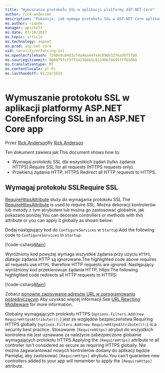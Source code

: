 ```yaml
---
title: "Wymuszanie protokołu SSL w aplikacji platformy ASP.NET Core"
author: rick-anderson
description: "Pokazuje, jak wymaga protokołu SSL w ASP.NET Core aplikacji sieci web"
ms.author: riande
manager: wpickett
ms.date: 07/19/2017
ms.topic: article
ms.technology: aspnet
ms.prod: asp.net-core
uid: security/enforcing-ssl
ms.openlocfilehash: f248e9c0463cf4a46a447a9c896b3276a50f5f08
ms.sourcegitcommit: 060879fcf3f73d2366b5c811986f8695fff65db8
ms.translationtype: MT
ms.contentlocale: pl-PL
ms.lasthandoff: 01/24/2018
---
```

# <a name="enforcing-ssl-in-an-aspnet-core-app"></a><span data-ttu-id="4bb3b-103">Wymuszanie protokołu SSL w aplikacji platformy ASP.NET Core</span><span class="sxs-lookup"><span data-stu-id="4bb3b-103">Enforcing SSL in an ASP.NET Core app</span></span>

<span data-ttu-id="4bb3b-104">Przez [Rick Anderson](https://twitter.com/RickAndMSFT)</span><span class="sxs-lookup"><span data-stu-id="4bb3b-104">By [Rick Anderson](https://twitter.com/RickAndMSFT)</span></span>

<span data-ttu-id="4bb3b-105">Ten dokument zawiera jak:</span><span class="sxs-lookup"><span data-stu-id="4bb3b-105">This document shows how to:</span></span>

- <span data-ttu-id="4bb3b-106">Wymagaj protokołu SSL dla wszystkich żądań (tylko żądania HTTPS).</span><span class="sxs-lookup"><span data-stu-id="4bb3b-106">Require SSL for all requests (HTTPS requests only).</span></span>
- <span data-ttu-id="4bb3b-107">Przekieruj żądania HTTP, HTTPS.</span><span class="sxs-lookup"><span data-stu-id="4bb3b-107">Redirect all HTTP requests to HTTPS.</span></span>

## <a name="require-ssl"></a><span data-ttu-id="4bb3b-108">Wymagaj protokołu SSL</span><span class="sxs-lookup"><span data-stu-id="4bb3b-108">Require SSL</span></span>

<span data-ttu-id="4bb3b-109">[RequireHttpsAttribute](https://docs.microsoft.com/aspnet/core/api/microsoft.aspnetcore.mvc.requirehttpsattribute) służy do wymagania protokołu SSL.</span><span class="sxs-lookup"><span data-stu-id="4bb3b-109">The [RequireHttpsAttribute](https://docs.microsoft.com/aspnet/core/api/microsoft.aspnetcore.mvc.requirehttpsattribute) is used to require SSL.</span></span> <span data-ttu-id="4bb3b-110">Można dekoracji kontrolerów lub metody z tym atrybutem lub można go zastosować globalnie, jak pokazano poniżej:</span><span class="sxs-lookup"><span data-stu-id="4bb3b-110">You can decorate controllers or methods with this attribute or you can apply it globally as shown below:</span></span>

<span data-ttu-id="4bb3b-111">Dodaj następujący kod do `ConfigureServices` w `Startup`:</span><span class="sxs-lookup"><span data-stu-id="4bb3b-111">Add the following code to `ConfigureServices` in `Startup`:</span></span>

[!code-csharp[Main](authentication/accconfirm/sample/WebApp1/Startup.cs?name=snippet2&highlight=4-)]

<span data-ttu-id="4bb3b-112">Wyróżniony kod powyżej wymaga wszystkie żądania przy użyciu `HTTPS`, dlatego żądania HTTP są ignorowane.</span><span class="sxs-lookup"><span data-stu-id="4bb3b-112">The highlighted code above requires all requests use `HTTPS`, therefore HTTP requests are ignored.</span></span> <span data-ttu-id="4bb3b-113">Następujący wyróżniony kod przekierowuje żądania HTTP, https:</span><span class="sxs-lookup"><span data-stu-id="4bb3b-113">The following highlighted code redirects all HTTP requests to HTTPS:</span></span>

[!code-csharp[Main](authentication/accconfirm/sample/WebApp1/Startup.cs?name=snippet_AddRedirectToHttps&highlight=7-)]

<span data-ttu-id="4bb3b-114">Zobacz [ponowne zapisywanie adresów URL w oprogramowaniu pośredniczącym](xref:fundamentals/url-rewriting) Aby uzyskać więcej informacji.</span><span class="sxs-lookup"><span data-stu-id="4bb3b-114">See [URL Rewriting Middleware](xref:fundamentals/url-rewriting) for more information.</span></span>

<span data-ttu-id="4bb3b-115">Globalny wymagających protokołu HTTPS (`options.Filters.Add(new RequireHttpsAttribute());`) jest ze względów bezpieczeństwa.</span><span class="sxs-lookup"><span data-stu-id="4bb3b-115">Requiring HTTPS globally (`options.Filters.Add(new RequireHttpsAttribute());`) is a security best practice.</span></span> <span data-ttu-id="4bb3b-116">Stosowanie `[RequireHttps]` atrybut do wszystkich kontrolera nie jest uznawane za należycie zabezpieczone globalnie wymagających protokołu HTTPS.</span><span class="sxs-lookup"><span data-stu-id="4bb3b-116">Applying the `[RequireHttps]` attribute to all controller isn't considered as secure as requiring HTTPS globally.</span></span> <span data-ttu-id="4bb3b-117">Nie można zagwarantować nowych kontrolerów dodany do aplikacji będzie Pamiętaj, aby zastosować `[RequireHttps]` atrybutu.</span><span class="sxs-lookup"><span data-stu-id="4bb3b-117">You can't guarantee new controllers added to your app will remember to apply the `[RequireHttps]` attribute.</span></span>
